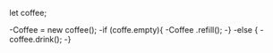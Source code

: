 let coffee;

-Coffee = new coffee();
-if (coffe.empty){
-Coffee .refill();
-}
-else {
-coffee.drink();
-}
